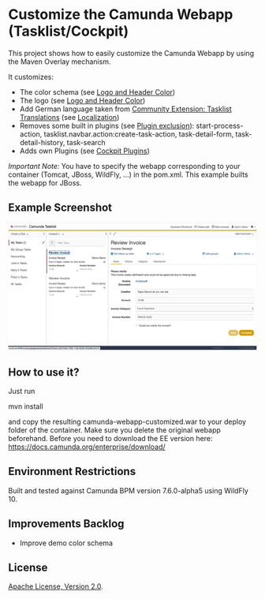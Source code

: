Customize the Camunda Webapp (Tasklist/Cockpit)
=========================

This project shows how to easily customize the Camunda Webapp by using the Maven Overlay mechanism.

It customizes:

* The color schema (see [Logo and Header Color](https://docs.camunda.org/manual/7.5/webapps/tasklist/configuration/#logo-and-header-color))
* The logo (see [Logo and Header Color](https://docs.camunda.org/manual/7.5/webapps/tasklist/configuration/#logo-and-header-color))
* Add German language taken from [Community Extension: Tasklist Translations](https://github.com/camunda/camunda-tasklist-translations/) (see [Localization](https://docs.camunda.org/manual/7.5/webapps/tasklist/configuration/#localization))
* Removes some built in plugins (see [Plugin exclusion](https://docs.camunda.org/manual/7.5/webapps/cockpit/extend/plugins/#plugin-exclusion-client-side)): start-process-action, tasklist.navbar.action:create-task-action, task-detail-form, task-detail-history, task-search
* Adds own Plugins (see [Cockpit Plugins](https://docs.camunda.org/manual/7.5/examples/tutorials/develop-cockpit-plugin/))

*Important Note:* You have to specify the webapp corresponding to your container (Tomcat, JBoss, WildFly, ...) in the pom.xml. This example builts the webapp for JBoss.

Example Screenshot
----------------------------

![Screenshot](screenshot.png)

How to use it?
--------------

Just run

 mvn install


and copy the resulting camunda-webapp-customized.war to your deploy folder of the container. Make sure you delete the original webapp beforehand.
Before you need to download the EE version here: https://docs.camunda.org/enterprise/download/

Environment Restrictions
------------------------

Built and tested against Camunda BPM version 7.6.0-alpha5 using WildFly 10.


Improvements Backlog
--------------------

* Improve demo color schema

License
-------

[Apache License, Version 2.0](http://www.apache.org/licenses/LICENSE-2.0).
